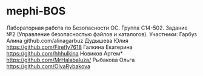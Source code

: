 # mephi-BOS
Лабораторная работа по Безопасности ОС.
Группа С14-502.
Задание №2 (Управление безопасностью файлов и каталогов).
Участники:
Гарбуз Алина	github.com/alinagarbuz
Дудышева Юлия	https://github.com/Firefly7618
Галкина Екатерина	https://github.com/hhhulkina
Новиков Артем*	https://github.com/MrHalabaluza/
Рыбакова Ольга	https://github.com/OlyaRybakova

